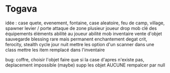# Togava

idée :
case quete, evenement, fontaine, case aleatoire, feu de camp, village, spawner
levier / porte
attaque de zone
plusieur joueur
drop mob 
clé 
des équipements 
éléments 
abilité au joueur
abilité mob 
inventaire 
vente d'objet
sauvegarde 
blessing rare mais permanent
enchantement
degat crit, ferocity, stealth
cycle jour nuit
mettre les option d'un scanner dans une class
mettre les item remplacé dans l'inventaire

bug: 
coffre, choisir l'objet
faire que si la case d'apres n'existe pas, deplacement impossible
(maybe) supp les objet AUCUNE rempalcer par null